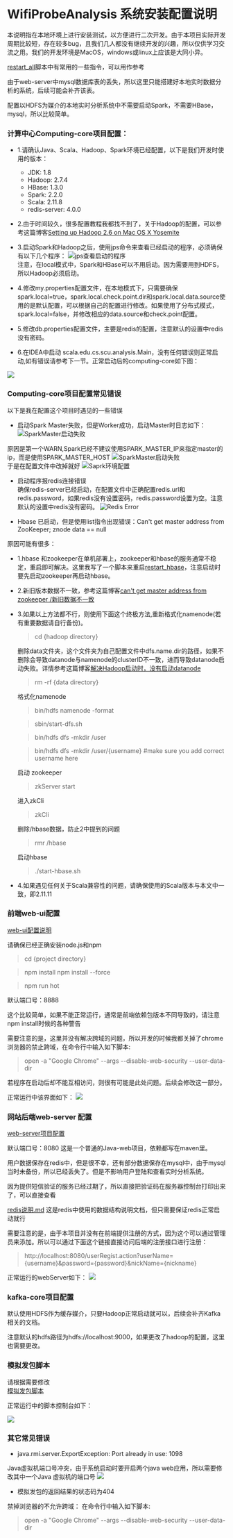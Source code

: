 # WifiProbeAnalysis 系统安装配置说明

本说明指在本地环境上进行安装测试，以方便进行二次开发。由于本项目实际开发周期比较短，存在较多bug，且我们几人都没有继续开发的兴趣，所以仅供学习交流之用。我们的开发环境是MacOS，windows或linux上应该是大同小异。

[restart_all](./py-script/restartHbase.py)脚本中有常用的一些指令，可以用作参考

由于web-server中mysql数据库表的丢失，所以这里只能搭建好本地实时数据分析的系统，后续可能会补齐该表。

配置以HDFS为媒介的本地实时分析系统中不需要启动Spark，不需要HBase，mysql，所以比较简单。

### 计算中心Computing-core项目配置：

- 1.请确认Java、Scala、Hadoop、Spark环境已经配置，以下是我们开发时使用的版本：
	
	* JDK: 1.8
	* Hadoop: 2.7.4
	* HBase: 1.3.0
	* Spark: 2.2.0
	* Scala: 2.11.8
	* redis-server: 4.0.0

- 2.由于时间较久，很多配置教程我都找不到了，关于Hadoop的配置，可以参考这篇博客[Setting up Hadoop 2.6 on Mac OS X Yosemite
](http://zhongyaonan.com/hadoop-tutorial/setting-up-hadoop-2-6-on-mac-osx-yosemite.html)

- 3.启动Spark和Hadoop之后，使用jps命令来查看已经启动的程序，必须确保有以下几个程序：
 ![jps查看启动的程序](./image/jps.jpg)  
	注意，在local模式中，Spark和HBase可以不用启动。因为需要用到HDFS，所以Hadoop必须启动。

- 4.修改my.properties配置文件，在本地模式下，只需要确保spark.local=true，spark.local.check.point.dir和spark.local.data.source使用的是默认配置，可以根据自己的配置进行修改。如果使用了分布式模式，spark.local=false，并修改相应的data.source和check.point配置。

- 5.修改db.properties配置文件，主要是redis的配置，注意默认的设置中redis没有密码。

- 6.在IDEA中启动 scala.edu.cs.scu.analysis.Main，没有任何错误则正常启动,如有错误请参考下一节。正常启动后的computing-core如下图：

![](./image/computing-core.png)

### Computing-core项目配置常见错误

以下是我在配置这个项目时遇见的一些错误

- 启动Spark Master失败，但是Worker成功，启动Master时日志如下：
	![SparkMaster启动失败](./image/master_error_log.jpg)

原因是第一个WARN,Spark已经不建议使用SPARK\_MASTER\_IP来指定master的ip，而是使用SPARK\_MASTER\_HOST
	![SparkMaster启动失败](./image/master_log.jpg)  
	于是在配置文件中改掉就好
	![Saprk环境配置](./image/spark_env.jpg)

- 启动程序报redis连接错误  
确保redis-server已经启动，在配置文件中正确配置redis.url和redis.password，如果redis没有设置密码，redis.password设置为空。注意默认的设置中redis没有密码。
	![Redis Error](./image/redis-error.png)

- Hbase 已启动，但是使用list指令出现错误：Can't get master address from ZooKeeper; znode data == null

原因可能有很多：

* 1.hbase 和zookeeper在单机部署上，zookeeper和hbase的服务通常不稳定，重启即可解决。这里我写了一个脚本来重启[restart_hbase]()，注意启动时要先启动zookeeper再启动hbase。
* 2.新旧版本数据不一致，参考这篇博客[can't get master address from zookeeper /新旧数据不一致](https://my.oschina.net/u/2377453/blog/466374)

* 3.如果以上方法都不行，则使用下面这个终极方法,重新格式化namenode(若有重要数据请自行备份)。

	> cd {hadoop directory}  
	
	删除data文件夹，这个文件夹为自己配置文件中dfs.name.dir的路径，如果不删除会导致datanode与namenode的clusterID不一致，进而导致datanode启动失败。详情参考这篇博客[解决Hadoop启动时，没有启动datanode](https://blog.csdn.net/islotus/article/details/78357857)
	
	> rm -rf {data directory}
	
	格式化namenode
	
	> bin/hdfs namenode -format
	
	> sbin/start-dfs.sh
	
	> bin/hdfs dfs -mkdir /user
	
    >bin/hdfs dfs -mkdir /user/{username} #make sure you add correct username here
	
	启动 zookeeper  
	> zkServer start  
	
	进入zkCli  
	
	> zkCli  
	
	删除/hbase数据，防止2中提到的问题  
	
	> rmr /hbase
	
	启动hbase  
	> ./start-hbase.sh

* 4.如果遇见任何关于Scala兼容性的问题，请确保使用的Scala版本与本文中一致，即2.11.11

### 前端web-ui配置

[web-ui配置说明](./web-ui/README.md)

请确保已经正确安装node.js和npm

> cd {project directory}

> npm install  npm install  --force

> npm run hot

默认端口号：8888

这个比较简单，如果不能正常运行，通常是前端依赖包版本不同导致的，请注意npm install时候的各种警告  

需要注意的是，这里并没有解决跨域的问题，所以开发的时候我都关掉了chrome浏览器的禁止跨域，在命令行中输入如下脚本:

> open -a "Google Chrome" --args --disable-web-security  --user-data-dir

若程序在启动后却不能互相访问，则很有可能是此处问题。后续会修改这一部分。

正常运行中该界面如下：
![](./image/web.png)

### 网站后端web-server 配置

[web-server项目配置](./web-server/README.md)  

默认端口号：8080
这是一个普通的Java-web项目，依赖都写在maven里。

用户数据保存在redis中，但是很不幸，还有部分数据保存在mysql中，由于mysql当时未备份，所以已经丢失了。但是不影响用户登陆和查看实时分析系统。

因为提供短信验证的服务已经过期了，所以直接把验证码在服务器控制台打印出来了，可以直接查看

[redis说明.md](./web-server/redis说明.md)
这是redis中使用的数据结构说明文档，但只需要保证redis正常启动就行

需要注意的是，由于本项目并没有在前端提供注册的方式，因为这个可以通过管理员来添加。所以可以通过下面这个链接直接访问后端的注册接口进行注册：

> http://localhost:8080/userRegist.action?userName={username}&password={password}&nickName={nickname}

正常运行的webServer如下：
![](./image/web-server.png)

### kafka-core项目配置

默认使用HDFS作为缓存媒介，只要Hadoop正常启动就可以，后续会补齐Kafka相关的文档。

注意默认的hdfs路径为hdfs://localhost:9000，如果更改了hadoop的配置，这里也需要更改。

### 模拟发包脚本
请根据需要修改  
[模拟发包脚本](./py-script/SimulatedSendPackets.py)

正常运行中的脚本控制台如下：

![](./image/simulate.png)

### 其它常见错误

- java.rmi.server.ExportException: Port already in use: 1098

Java虚拟机端口号冲突，由于系统启动时要开启两个java web应用，所以需要修改其中一个Java 虚拟机的端口号
![](./image/jmx.png)

- 模拟发包的返回结果的状态码为404

禁掉浏览器的不允许跨域：
在命令行中输入如下脚本:

> open -a "Google Chrome" --args --disable-web-security  --user-data-dir